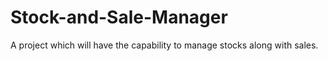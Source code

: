 # Stock-and-Sale-Manager
A project which will have the capability to manage stocks along with sales.
